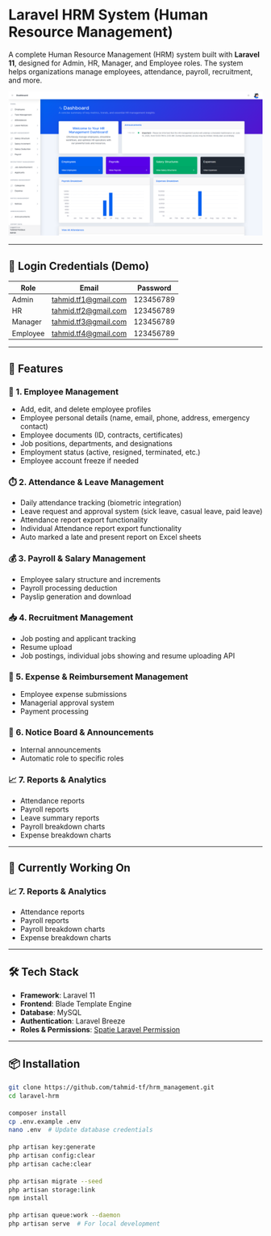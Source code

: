 # Laravel HRM System (Human Resource Management)

A complete Human Resource Management (HRM) system built with **Laravel 11**, designed for Admin, HR, Manager, and
Employee roles. The system helps organizations manage employees, attendance, payroll, recruitment, and more.

<img src="/public/hrm_scr.png" alt="Laravel HRM Screenshot">

---

## 🔐 Login Credentials (Demo)

| Role     | Email                | Password  |
|----------|----------------------|-----------|
| Admin    | tahmid.tf1@gmail.com | 123456789 |
| HR       | tahmid.tf2@gmail.com | 123456789 |
| Manager  | tahmid.tf3@gmail.com | 123456789 |
| Employee | tahmid.tf4@gmail.com | 123456789 |

---

## 🧩 Features

### 👥 1. Employee Management

- Add, edit, and delete employee profiles
- Employee personal details (name, email, phone, address, emergency contact)
- Employee documents (ID, contracts, certificates)
- Job positions, departments, and designations
- Employment status (active, resigned, terminated, etc.)
- Employee account freeze if needed

### ⏱️ 2. Attendance & Leave Management

- Daily attendance tracking (biometric integration)
- Leave request and approval system (sick leave, casual leave, paid leave)
- Attendance report export functionality
- Individual Attendance report export functionality
- Auto marked a late and present report on Excel sheets

### 💰 3. Payroll & Salary Management

- Employee salary structure and increments
- Payroll processing deduction
- Payslip generation and download

### 📥 4. Recruitment Management

- Job posting and applicant tracking
- Resume upload
- Job postings, individual jobs showing and resume uploading API

### 💼 5. Expense & Reimbursement Management

- Employee expense submissions
- Managerial approval system
- Payment processing

### 📢 6. Notice Board & Announcements

- Internal announcements
- Automatic role to specific roles

### 📈 7. Reports & Analytics

- Attendance reports
- Payroll reports
- Leave summary reports
- Payroll breakdown charts
- Expense breakdown charts

---

## 🚧 Currently Working On

### 📈 7. Reports & Analytics

- Attendance reports
- Payroll reports
- Payroll breakdown charts
- Expense breakdown charts

---

## 🛠️ Tech Stack

- **Framework**: Laravel 11
- **Frontend**: Blade Template Engine
- **Database**: MySQL
- **Authentication**: Laravel Breeze
- **Roles & Permissions**: [Spatie Laravel Permission](https://spatie.be/docs/laravel-permission)

---

## 📦 Installation

```bash
git clone https://github.com/tahmid-tf/hrm_management.git
cd laravel-hrm

composer install
cp .env.example .env
nano .env  # Update database credentials

php artisan key:generate
php artisan config:clear
php artisan cache:clear

php artisan migrate --seed
php artisan storage:link
npm install

php artisan queue:work --daemon
php artisan serve  # For local development

